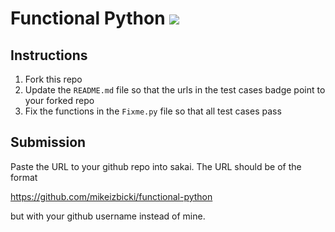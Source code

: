# Functional Python [![](https://github.com/oliviastevens11/functional-python/workflows/tests/badge.svg)](https://github.com/oliviastevens11/functional-python/actions?query=workflow%3Atests)


## Instructions

1. Fork this repo
1. Update the `README.md` file so that the urls in the test cases badge point to your forked repo
1. Fix the functions in the `Fixme.py` file so that all test cases pass

## Submission

Paste the URL to your github repo into sakai. The URL should be of the format

https://github.com/mikeizbicki/functional-python

but with your github username instead of mine.
